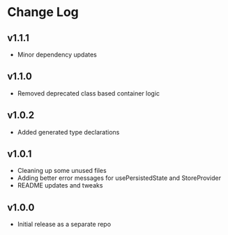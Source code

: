 # Change Log

## v1.1.1

* Minor dependency updates

## v1.1.0

* Removed deprecated class based container logic

## v1.0.2

* Added generated type declarations

## v1.0.1

* Cleaning up some unused files
* Adding better error messages for usePersistedState and StoreProvider
* README updates and tweaks

## v1.0.0

* Initial release as a separate repo
